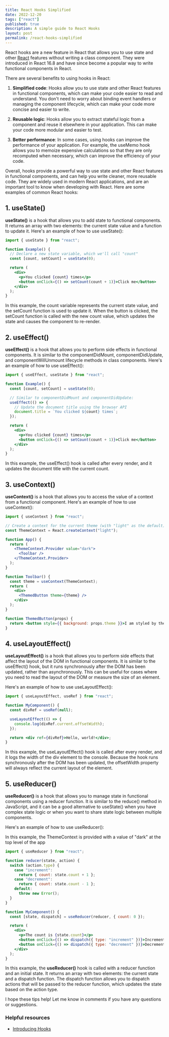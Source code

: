 ```yaml
---
title: React Hooks Simplified
date: 2022-12-20
tags: ["react"]
published: true
description: A simple guide to React Hooks
layout: post
permalink: /react-hooks-simplified
---
```


React hooks are a new feature in React that allows you to use state and other [React](https://github.com/facebook/react) features without writing a class component. They were introduced in React 16.8 and have since become a popular way to write functional components in React.

There are several benefits to using hooks in React:

1. **Simplified code**: Hooks allow you to use state and other React features in functional components, which can make your code easier to read and understand. You don't need to worry about binding event handlers or managing the component lifecycle, which can make your code more concise and easier to write.

2. **Reusable logic**: Hooks allow you to extract stateful logic from a component and reuse it elsewhere in your application. This can make your code more modular and easier to test.

3. **Better performance**: In some cases, using hooks can improve the performance of your application. For example, the useMemo hook allows you to memoize expensive calculations so that they are only recomputed when necessary, which can improve the efficiency of your code.

Overall, hooks provide a powerful way to use state and other React features in functional components, and can help you write cleaner, more reusable code. They are widely used in modern React applications, and are an important tool to know when developing with React. Here are some examples of common React hooks:

## 1. useState()

**useState()** is a hook that allows you to add state to functional components. It returns an array with two elements: the current state value and a function to update it. Here's an example of how to use useState():

```jsx
import { useState } from "react";

function Example() {
  // Declare a new state variable, which we'll call "count"
  const [count, setCount] = useState(0);

  return (
    <div>
      <p>You clicked {count} times</p>
      <button onClick={() => setCount(count + 1)}>Click me</button>
    </div>
  );
}
```

In this example, the count variable represents the current state value, and the setCount function is used to update it. When the button is clicked, the setCount function is called with the new count value, which updates the state and causes the component to re-render.

## 2. useEffect()

**useEffect()** is a hook that allows you to perform side effects in functional components. It is similar to the componentDidMount, componentDidUpdate, and componentWillUnmount lifecycle methods in class components. Here's an example of how to use useEffect():

```jsx
import { useEffect, useState } from "react";

function Example() {
  const [count, setCount] = useState(0);

  // Similar to componentDidMount and componentDidUpdate:
  useEffect(() => {
    // Update the document title using the browser API
    document.title = `You clicked ${count} times`;
  });

  return (
    <div>
      <p>You clicked {count} times</p>
      <button onClick={() => setCount(count + 1)}>Click me</button>
    </div>
  );
}
```

In this example, the useEffect() hook is called after every render, and it updates the document title with the current count.

## 3. useContext()

**useContext()** is a hook that allows you to access the value of a context from a functional component. Here's an example of how to use useContext():

```jsx
import { useContext } from "react";

// Create a context for the current theme (with "light" as the default)
const ThemeContext = React.createContext("light");

function App() {
  return (
    <ThemeContext.Provider value="dark">
      <Toolbar />
    </ThemeContext.Provider>
  );
}

function Toolbar() {
  const theme = useContext(ThemeContext);
  return (
    <div>
      <ThemedButton theme={theme} />
    </div>
  );
}

function ThemedButton(props) {
  return <button style={{ background: props.theme }}>I am styled by theme context!</button>;
}
```

## 4. useLayoutEffect()

**useLayoutEffect()** is a hook that allows you to perform side effects that affect the layout of the DOM in functional components. It is similar to the useEffect() hook, but it runs synchronously after the DOM has been updated, rather than asynchronously. This can be useful for cases where you need to read the layout of the DOM or measure the size of an element.

Here's an example of how to use useLayoutEffect():

```jsx
import { useLayoutEffect, useRef } from "react";

function MyComponent() {
  const divRef = useRef(null);

  useLayoutEffect(() => {
    console.log(divRef.current.offsetWidth);
  });

  return <div ref={divRef}>Hello, world!</div>;
}
```

In this example, the useLayoutEffect() hook is called after every render, and it logs the width of the div element to the console. Because the hook runs synchronously after the DOM has been updated, the offsetWidth property will always reflect the current layout of the element.

## 5. useReducer()

**useReducer()** is a hook that allows you to manage state in functional components using a reducer function. It is similar to the reduce() method in JavaScript, and it can be a good alternative to useState() when you have complex state logic or when you want to share state logic between multiple components.

Here's an example of how to use useReducer():

In this example, the ThemeContext is provided with a value of "dark" at the top level of the app

```jsx
import { useReducer } from "react";

function reducer(state, action) {
  switch (action.type) {
    case "increment":
      return { count: state.count + 1 };
    case "decrement":
      return { count: state.count - 1 };
    default:
      throw new Error();
  }
}

function MyComponent() {
  const [state, dispatch] = useReducer(reducer, { count: 0 });

  return (
    <div>
      <p>The count is {state.count}</p>
      <button onClick={() => dispatch({ type: "increment" })}>Increment</button>
      <button onClick={() => dispatch({ type: "decrement" })}>Decrement</button>
    </div>
  );
}
```

In this example, the **useReducer()** hook is called with a reducer function and an initial state. It returns an array with two elements: the current state and a dispatch function. The dispatch function allows you to dispatch actions that will be passed to the reducer function, which updates the state based on the action type.

I hope these tips help! Let me know in comments if you have any questions or suggestions.

### Helpful resources

- [Introducing Hooks](https://reactjs.org/docs/hooks-intro.html)
